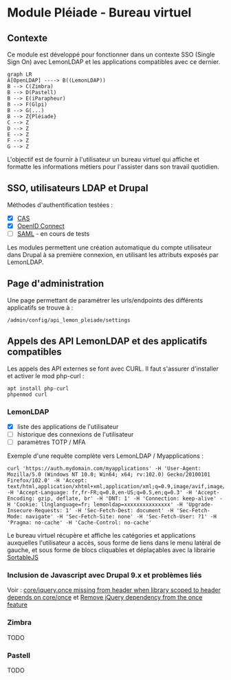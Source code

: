 
# Module Pléiade - Bureau virtuel

## Contexte

Ce module est développé pour fonctionner dans un contexte SSO (Single Sign On) avec LemonLDAP et les applications compatibles avec ce dernier.

```mermaid
graph LR
A[OpenLDAP] ----> B((LemonLDAP))
B --> C(Zimbra)
B --> D(Pastell)
B --> E(iParapheur)
B --> F(Glpi)
B --> G(...)
B --> Z{Pléiade}
C --> Z
D --> Z
E --> Z
F --> Z
G --> Z
```

L'objectif est de fournir à l'utilisateur un bureau virtuel qui affiche et formatte les informations métiers pour l'assister dans son travail quotidien.

## SSO, utilisateurs LDAP et Drupal

Méthodes d'authentification testées :

- [x] [CAS](https://www.drupal.org/project/cas)
- [x] [OpenID Connect](https://www.drupal.org/project/oidc)
- [ ] [SAML](https://www.drupal.org/project/samlauth) - en cours de tests

Les modules permettent une création automatique du compte utilisateur dans Drupal à sa première connexion, en utilisant les attributs exposés par LemonLDAP.


## Page d'administration

Une page permettant de paramétrer les urls/endpoints des différents applicatifs se trouve à :
```
/admin/config/api_lemon_pleiade/settings
```
## Appels des API LemonLDAP et des applicatifs compatibles

Les appels des API externes se font avec CURL.
Il faut s'assurer d'installer et activer le mod php-curl : 
```
apt install php-curl
phpenmod curl
```
### LemonLDAP

- [x] liste des applications de l'utilisateur
- [ ] historique des connexions de l'utilisateur
- [ ] paramètres TOTP / MFA

Exemple d'une requête complète vers LemonLDAP / Myapplications :
```
curl 'https://auth.mydomain.com/myapplications' -H 'User-Agent: Mozilla/5.0 (Windows NT 10.0; Win64; x64; rv:102.0) Gecko/20100101 Firefox/102.0' -H 'Accept: text/html,application/xhtml+xml,application/xml;q=0.9,image/avif,image/webp,*/*;q=0.8' -H 'Accept-Language: fr,fr-FR;q=0.8,en-US;q=0.5,en;q=0.3' -H 'Accept-Encoding: gzip, deflate, br' -H 'DNT: 1' -H 'Connection: keep-alive' -H 'Cookie: llnglanguage=fr; lemonldap=xxxxxxxxxxxxxxx' -H 'Upgrade-Insecure-Requests: 1' -H 'Sec-Fetch-Dest: document' -H 'Sec-Fetch-Mode: navigate' -H 'Sec-Fetch-Site: none' -H 'Sec-Fetch-User: ?1' -H 'Pragma: no-cache' -H 'Cache-Control: no-cache'
```
Le bureau virtuel récupère et affiche les catégories et applications auxquelles l'utilisateur a accès, sous forme de liens dans le menu latéral de gauche, et sous forme de blocs cliquables et déplaçables avec la librairie [SortableJS](https://github.com/SortableJS/Sortable)


### Inclusion de Javascript avec Drupal 9.x et problèmes liés

Voir : [core/jquery.once missing from header when library scoped to header depends on core/once](https://www.drupal.org/project/drupal/issues/3274688) et [Remove jQuery dependency from the once feature](https://www.drupal.org/node/3158256) 

### Zimbra

TODO

### Pastell

TODO
